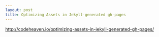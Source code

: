 ```yaml
---
layout: post
title: Optimizing Assets in Jekyll-generated gh-pages
---
```

http://codeheaven.io/optimizing-assets-in-jekyll-generated-gh-pages/